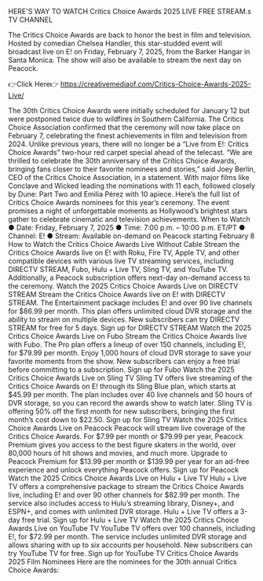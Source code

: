 HERE'S WAY TO WATCH Critics Choice Awards 2025 LIVE FREE STREAM.s TV CHANNEL


The Critics Choice Awards are back to honor the best in film and television. Hosted by
comedian Chelsea Handler, this star-studded event will broadcast live on E! on Friday,
February 7, 2025, from the Barker Hangar in Santa Monica. The show will also be
available to stream the next day on Peacock.


👉Click Here👉 https://creativemediaof.com/Critics-Choice-Awards-2025-Live/



The 30th Critics Choice Awards were initially scheduled for January 12 but were
postponed twice due to wildfires in Southern California. The Critics Choice Association
confirmed that the ceremony will now take place on February 7, celebrating the finest
achievements in film and television from 2024.
Unlike previous years, there will no longer be a “Live from E!: Critics Choice Awards”
two-hour red carpet special ahead of the telecast.
“We are thrilled to celebrate the 30th anniversary of the Critics Choice Awards, bringing
fans closer to their favorite nominees and stories,” said Joey Berlin, CEO of the Critics
Choice Association, in a statement.
With major films like Conclave and Wicked leading the nominations with 11 each,
followed closely by Dune: Part Two and Emilia Pérez with 10 apiece. Here’s the full list of
Critics Choice Awards nominees for this year’s ceremony. The event promises a night of
unforgettable moments as Hollywood’s brightest stars gather to celebrate cinematic
and television achievements.
When to Watch
● Date: Friday, February 7, 2025
● Time: 7:00 p.m. – 10:00 p.m. ET/PT
● Channel: E!
● Stream: Available on-demand on Peacock starting February 8
How to Watch the Critics Choice Awards Live Without Cable
Stream the Critics Choice Awards live on E! with Roku, Fire TV, Apple TV, and other
compatible devices with various live TV streaming services, including DIRECTV
STREAM, Fubo, Hulu + Live TV, Sling TV, and YouTube TV.
Additionally, a Peacock subscription offers next-day on-demand access to the
ceremony.
Watch the 2025 Critics Choice Awards Live on DIRECTV STREAM
Stream the Critics Choice Awards live on E! with DIRECTV STREAM. The Entertainment
package includes E! and over 90 live channels for $86.99 per month. This plan offers
unlimited cloud DVR storage and the ability to stream on multiple devices.
New subscribers can try DIRECTV STREAM for free for 5 days.
Sign up for DIRECTV STREAM
Watch the 2025 Critics Choice Awards Live on Fubo
Stream the Critics Choice Awards live with Fubo. The Pro plan offers a lineup of over
150 channels, including E!, for $79.99 per month. Enjoy 1,000 hours of cloud DVR
storage to save your favorite moments from the show.
New subscribers can enjoy a free trial before committing to a subscription.
Sign up for Fubo
Watch the 2025 Critics Choice Awards Live on Sling TV
Sling TV offers live streaming of the Critics Choice Awards on E! through its Sling Blue
plan, which starts at $45.99 per month. The plan includes over 40 live channels and 50
hours of DVR storage, so you can record the awards show to watch later.
Sling TV is offering 50% off the first month for new subscribers, bringing the first
month’s cost down to $22.50.
Sign up for Sling TV
Watch the 2025 Critics Choice Awards Live on Peacock
Peacock will stream live coverage of the Critics Choice Awards. For $7.99 per month or
$79.99 per year, Peacock Premium gives you access to the best figure skaters in the
world, over 80,000 hours of hit shows and movies, and much more. Upgrade to Peacock
Premium for $13.99 per month or $139.99 per year for an ad-free experience and unlock
everything Peacock offers.
Sign up for Peacock
Watch the 2025 Critics Choice Awards Live on Hulu + Live TV
Hulu + Live TV offers a comprehensive package to stream the Critics Choice Awards
live, including E! and over 90 other channels for $82.99 per month. The service also
includes access to Hulu’s streaming library, Disney+, and ESPN+, and comes with
unlimited DVR storage.
Hulu + Live TV offers a 3-day free trial.
Sign up for Hulu + Live TV
Watch the 2025 Critics Choice Awards Live on YouTube TV
YouTube TV offers over 100 channels, including E!, for $72.99 per month. The service
includes unlimited DVR storage and allows sharing with up to six accounts per
household.
New subscribers can try YouTube TV for free.
Sign up for YouTube TV
Critics Choice Awards 2025 Film Nominees
Here are the nominees for the 30th annual Critics Choice Awards: